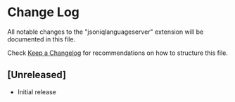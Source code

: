 # Change Log

All notable changes to the "jsoniqlanguageserver" extension will be documented in this file.

Check [Keep a Changelog](http://keepachangelog.com/) for recommendations on how to structure this file.

## [Unreleased]

- Initial release